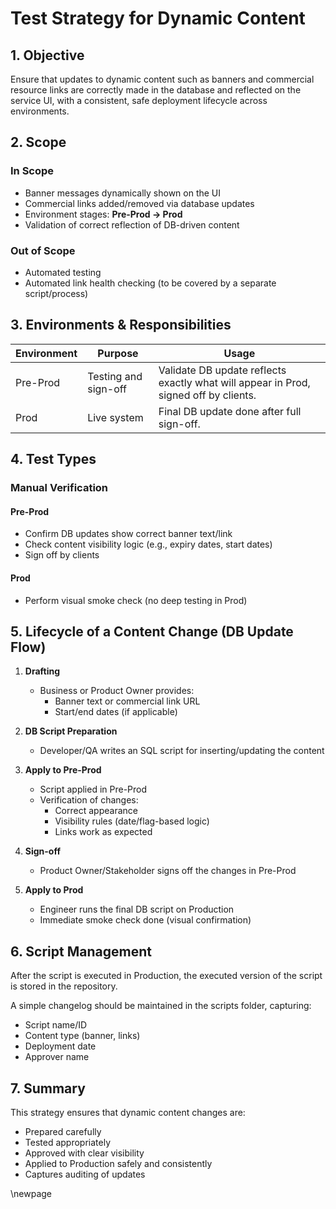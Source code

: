﻿# Test Strategy for Dynamic Content

## 1. Objective

Ensure that updates to dynamic content such as banners and commercial resource links are correctly made in the database and reflected on the service UI, with a consistent, safe deployment lifecycle across environments.

## 2. Scope

### In Scope

- Banner messages dynamically shown on the UI
- Commercial links added/removed via database updates
- Environment stages: **Pre-Prod → Prod**
- Validation of correct reflection of DB-driven content

### Out of Scope

- Automated testing
- Automated link health checking (to be covered by a separate script/process)

## 3. Environments & Responsibilities

| Environment | Purpose              | Usage                                                                 |
|-------------|----------------------|------------------------------------------------------------------------|
| Pre-Prod    | Testing and sign-off | Validate DB update reflects exactly what will appear in Prod, signed off by clients. |
| Prod        | Live system          | Final DB update done after full sign-off.                             |

## 4. Test Types

### Manual Verification

#### Pre-Prod

- Confirm DB updates show correct banner text/link
- Check content visibility logic (e.g., expiry dates, start dates)
- Sign off by clients

#### Prod

- Perform visual smoke check (no deep testing in Prod)

## 5. Lifecycle of a Content Change (DB Update Flow)

1. **Drafting**
    - Business or Product Owner provides:
        - Banner text or commercial link URL
        - Start/end dates (if applicable)

2. **DB Script Preparation**
    - Developer/QA writes an SQL script for inserting/updating the content

3. **Apply to Pre-Prod**
    - Script applied in Pre-Prod
    - Verification of changes:
        - Correct appearance
        - Visibility rules (date/flag-based logic)
        - Links work as expected

4. **Sign-off**
    - Product Owner/Stakeholder signs off the changes in Pre-Prod

5. **Apply to Prod**
    - Engineer runs the final DB script on Production
    - Immediate smoke check done (visual confirmation)

## 6. Script Management

After the script is executed in Production, the executed version of the script is stored in the repository.

A simple changelog should be maintained in the scripts folder, capturing:

- Script name/ID
- Content type (banner, links)
- Deployment date
- Approver name

## 7. Summary

This strategy ensures that dynamic content changes are:

- Prepared carefully
- Tested appropriately
- Approved with clear visibility
- Applied to Production safely and consistently
- Captures auditing of updates

<!-- Leave the rest of this page blank -->
\newpage
